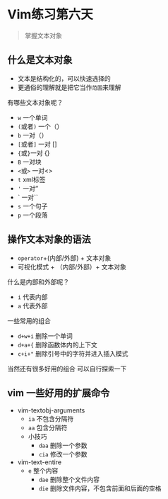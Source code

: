 # Vim练习第六天

> 掌握文本对象

## 什么是文本对象

- 文本是结构化的，可以快速选择的
- 更通俗的理解就是把它当作`范围`来理解

有哪些文本对象呢？

- `w`  一个单词
- `(`或者`)` 一个（）
- `b` 一对（）
- `[`或者`]` 一对 []
- `{`或`}`一对 {}
- `B` 一对块
- `<`或`>` 一对<>
- `t` xml标签
- `'` 一对‘’
- \`  一对\`\`
- `s`  一个句子
- `p` 一个段落

## 操作文本对象的语法
- `operator`+(内部/外部) + 文本对象
- 可视化模式 + （内部/外部）+ 文本对象

什么是内部和外部呢？

- `i`  代表内部
- `a`  代表外部

一些常用的组合

- `d+w+i` 删除一个单词
- `d+a+{` 删除函数体内的上下文
- `c+i+"` 删除引号中的字符并进入插入模式

当然还有很多好用的组合 可以自行探索一下

##  vim 一些好用的扩展命令
- vim-textobj-arguments
	- `ia` 不包含分隔符
	- `aa` 包含分隔符
	- 小技巧
		- `daa` 删除一个参数
		- `cia` 修改一个参数
- vim-text-entire
	- `e` 整个内容
		- `dae` 删除整个文件内容
		- `die` 删除文件内容，不包含前面和后面的空格

